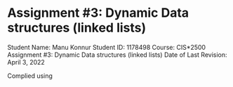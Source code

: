 # Assignment #3: Dynamic Data structures (linked lists)
Student Name: Manu Konnur
Student ID: 1178498
Course: CIS*2500 
Assignment #3: Dynamic Data structures (linked lists)
Date of Last Revision: April 3, 2022

Complied using 
